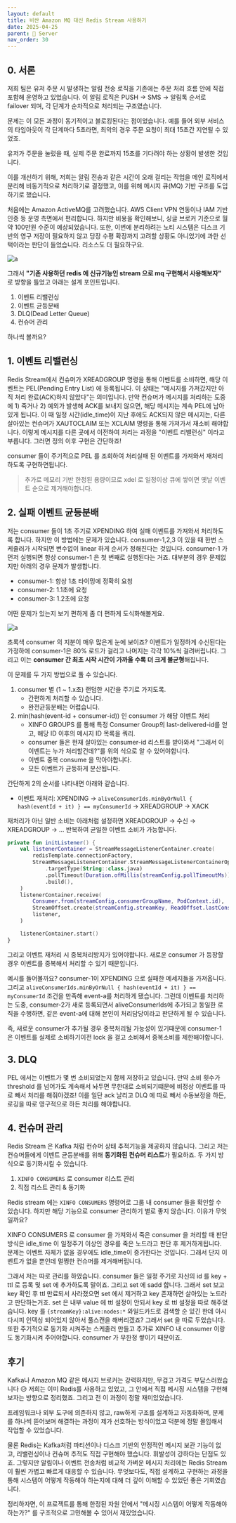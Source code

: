 ```yaml
---
layout: default
title: 비싼 Amazon MQ 대신 Redis Stream 사용하기
date: 2025-04-25
parent: 📌 Server
nav_order: 30
---
```


## 0. 서론

저희 팀은 유저 주문 시 발생하는 알림 전송 로직을 기존에는 주문 처리 흐름 안에 직접 포함해 운영하고 있었습니다. 이 알림 로직은 PUSH → SMS → 알림톡 순서로 failover 되며, 각 단계가 순차적으로 처리되는 구조였습니다.

문제는 이 모든 과정이 동기적이고 블로킹된다는 점이었습니다. 예를 들어 외부 서비스의 타임아웃이 각 단계마다 5초라면, 최악의 경우 주문 요청이 최대 15초간 지연될 수 있었죠.

유저가 주문을 눌렀을 때, 실제 주문 완료까지 15초를 기다려야 하는 상황이 발생한 것입니다.

이를 개선하기 위해, 저희는 알림 전송과 같은 시간이 오래 걸리는 작업을 메인 로직에서 분리해 비동기적으로 처리하기로 결정했고, 이를 위해 메시지 큐(MQ) 기반 구조를 도입하기로 했습니다.

처음에는 Amazon ActiveMQ를 고려했습니다. AWS Client VPN 연동이나 IAM 기반 인증 등 운영 측면에서 편리합니다. 하지만 비용을 확인해보니, 싱글 브로커 기준으로 월 약 100만원 수준이 예상되었습니다. 또한, 이번에 분리하려는 노티 시스템은 디스크 기반의 영구 저장이 필요하지 않고 당장 수평 확장까지 고려할 상황도 아니었기에 과한 선택이라는 판단이 들었습니다. 리소스도 더 필요하구요.

![a](../2025-05-01-20-18-11.png)

그래서 **"기존 사용하던 redis 에 신규기능인 stream 으로 mq 구현해서 사용해보자"** 로 방향을 틀었고 아래는 설계 포인트입니다.

1. 이벤트 리밸런싱
2. 이벤트 균등분배
3. DLQ(Dead Letter Queue)
4. 컨슈머 관리

하나씩 볼까요?

## 1. 이벤트 리밸런싱

Redis Stream에서 컨슈머가 XREADGROUP 명령을 통해 이벤트를 소비하면, 해당 이벤트는 PEL(Pending Entry List) 에 등록됩니다. 이 상태는 "메시지를 가져갔지만 아직 처리 완료(ACK)하지 않았다"는 의미입니다. 만약 컨슈머가 메시지를 처리하는 도중에 1) 죽거나 2) 예외가 발생해 ACK를 보내지 않으면, 해당 메시지는 계속 PEL에 남아 있게 됩니다. 이 때 일정 시간(idle_time)이 지난 후에도 ACK되지 않은 메시지는, 다른 살아있는 컨슈머가 XAUTOCLAIM 또는 XCLAIM 명령을 통해 가져가서 재소비 해야합니다. 이렇게 메시지를 다른 곳에서 이전하여 처리는 과정을 "이벤트 리밸런싱" 이라고 부릅니다. 그러면 정의 이후 구현은 간단하죠!

consumer 들이 주기적으로 PEL 를 조회하여 처리실패 된 이벤트를 가져와서 재처리하도록 구현하면됩니다.

> 추가로 메모리 기반 한정된 용량이므로 xdel 로 일정이상 큐에 쌓이면 옛날 이벤트 순으로 제거해야합니다.

## 2. 실패 이벤트 균등분배

저는 consumer 들이 1초 주기로 XPENDING 하여 실패 이벤트를 가져와서 처리하도록 합니다. 하지만 이 방법에는 문제가 있습니다. consumer-1,2,3 이 있을 때 한번 스케줄러가 시작되면 변수없이 linear 하게 순서가 정해진다는 것입니다. consumer-1 가 먼저 실행되면 항상 consumer-1 은 첫 번째로 실행된다는 거죠. 대부분의 경우 문제없지만 아래의 경우 문제가 발생합니다. 

* consumer-1: 항상 1초 타이밍에 정확히 요청
* consumer-2: 1.1초에 요청
* consumer-3: 1.2초에 요청

어떤 문제가 있는지 보기 편하게 좀 더 편하게 도식화해볼게요.

![a](../2025-05-02-16-13-47.png)

초록색 consumer 의 지분이 매우 많은게 눈에 보이죠? 이벤트가 일정하게 수신된다는 가정하에 consumer-1은 80% 로드가 걸리고 나머지는 각각 10%씩 걸려버립니다. 그리고 이는 **consumer 간 최초 시작 시간이 가까울 수록 더 크게 불균형**해집니다.

이 문제를 두 가지 방법으로 풀 수 있습니다.

1. consumer 별 (1 ~ 1.x초) 랜덤한 시간을 주기로 가지도록.
    * 간편하게 처리할 수 있습니다.
    * 완전균등분배는 어렵습니다.
2. min(hash(event-id + consumer-id)) 인 consumer 가 해당 이벤트 처리
    * XINFO GROUPS 를 통해 특정 Consumer Group의 last-delivered-id를 얻고, 해당 ID 이후의 메시지 ID 목록을 쿼리.
    * consumer 들은 현재 살아있는 consumer-id 리스트를 받아와서 "그래서 이 이벤트는 누가 처리할건데?"를 위의 식으로 알 수 있어야합니다.
    * 이벤트 중복 consume 을 막아야합니다.
    * 모든 이벤트가 균등하게 분산됩니다.

간단하게 2의 순서를 나타내면 아래와 같습니다.

* 이벤트 재처리: XPENDING → `aliveConsumerIds.minByOrNull { hash(eventId + it) } == myConsumerId` → XREADGROUP → XACK

재처리가 아닌 일반 소비는 아래처럼 설정하면 XREADGROUP → 수신 → XREADGROUP → ... 반복하여 균일한 이벤트 소비가 가능합니다.

```kotlin
private fun initListener() {
    val listenerContainer = StreamMessageListenerContainer.create(
        redisTemplate.connectionFactory,
        StreamMessageListenerContainer.StreamMessageListenerContainerOptions.builder()
            .targetType(String::class.java)
            .pollTimeout(Duration.ofMillis(streamConfig.pollTimeoutMs))
            .build(),
    )
    listenerContainer.receive(
        Consumer.from(streamConfig.consumerGroupName, PodContext.id),
        StreamOffset.create(streamConfig.streamKey, ReadOffset.lastConsumed()),
        listener,
    )

    listenerContainer.start()
}
```

그리고 이벤트 재처리 시 중복처리방지가 있어야합니다. 새로운 consumer 가 등장할 경우 이벤트를 중복해서 처리할 수 있기 때문입니다. 

예시를 들어볼까요? consumer-1이 XPENDING 으로 실패한 메세지들을 가져옵니다. 그리고 `aliveConsumerIds.minByOrNull { hash(eventId + it) } == myConsumerId` 조건을 만족해 event-a를 처리하게 됐습니다. 
그런데 이벤트를 처리하는 도중, consumer-2가 새로 등록되면서 aliveConsumerIds에 추가되고 동일한 로직을 수행하면, 같은 event-a에 대해 본인이 처리담당이라고 판단하게 될 수 있습니다.

즉, 새로운 consumer가 추가될 경우 중복처리될 가능성이 있기때문에 consumer-1 은 이벤트를 실제로 소비하기이전 lock 을 걸고 소비해서 중복소비를 제한해야합니다.



## 3. DLQ

PEL 에서는 이벤트가 몇 번 소비되었는지 함께 저장하고 있습니다. 만약 소비 횟수가 threshold 를 넘어가도 계속해서 놔두면 무한대로 소비되기떄문에 비정상 이벤트를 따로 빼서 처리를 해줘야겠죠! 이를 일단 ack 날리고 DLQ 에 따로 빼서 수동보정을 하든, 로깅을 따로 영구적으로 하든 처리를 해야합니다.

## 4. 컨슈머 관리

Redis Stream 은 Kafka 처럼 컨슈머 상태 추적기능을 제공하지 않습니다. 그리고 저는 컨슈머들에게 이벤트 균등분배를 위해 **동기화된 컨슈머 리스트**가 필요하죠. 두 가지 방식으로 동기화시킬 수 있습니다.


1. `XINFO CONSUMERS` 로 consumer 리스트 관리
2. 직접 리스트 관리 & 동기화

Redis stream 에는 `XINFO CONSUMERS` 명령어로 그룹 내 consumer 들을 확인할 수 있습니다. 하지만 해당 기능으로 consumer 관리하기 별로 좋지 않습니다. 이유가 무엇일까요?

XINFO CONSUMERS 로 consumer 을 가져와서 죽은 consumer 을 처리할 때 판단방식은 idle_time 이 일정주기 이상인 경우를 죽은 노드라고 판단 후 제거하게됩니다. 문제는 이벤트 자체가 없을 경우에도 idle_time이 증가한다는 것입니다. 그래서 단지 이벤트가 없을 뿐인데 멀쩡한 컨슈머를 제거해버립니다.

그래서 저는 따로 관리를 하였습니다. consumer 들은 일정 주기로 자신의 id 를 key + ttl 로 등록 및 set 에 추가하도록 말이죠. 그리고 set 에 sadd 합니다. 그래서 set 보고 key 확인 후 ttl 만료되서 사라졌으면 set 에서 제거하고 key 존재하면 살아있는 노드라고 판단하는거죠. set 은 내부 value 에 ttl 설정이 안되서 key 로 ttl 설정을 따로 해주었습니다. key 를 `{streamKey}:alive:nodes:*` 와일드카드로 검색할 순 있긴 한데 아시다시피 인덱싱 되어있지 않아서 풀스캔을 해버리겠죠? 그래서 set 을 따로 두었습니다. 또한 주기적으로 동기화 시켜주는 스케줄러 만들고 추가로 XINFO 내 consumer 이랑도 동기화시켜 주어야합니다. consumer 가 무한정 쌓이기 때문이죠.

## 후기

Kafka나 Amazon MQ 같은 메시지 브로커는 강력하지만, 무겁고 가격도 부담스러웠습니다 😥 저희는 이미 Redis를 사용하고 있었고, 그 안에서 직접 메시징 시스템을 구현해보자는 방향으로 정리했죠.
그리고 전 이 과정이 정말 재미있었습니다.

프레임워크나 외부 도구에 의존하지 않고, raw하게 구조를 설계하고 자동화하며, 문제를 하나씩 뜯어보며 해결하는 과정이 제가 선호하는 방식이었고 덕분에 정말 몰입해서 작업할 수 있었습니다.

물론 Redis는 Kafka처럼 파티션이나 디스크 기반의 안정적인 메시지 보관 기능이 없고, 리밸런싱이나 컨슈머 추적도 직접 구현해야 했습니다. 휘발성이 강하다는 단점도 있죠. 
그렇지만 알림이나 이벤트 전송처럼 비교적 가벼운 메시지 처리에는 Redis Stream이 훨씬 가볍고 빠르게 대응할 수 있습니다. 
무엇보다도, 직접 설계하고 구현하는 과정을 통해 시스템이 어떻게 작동해야 하는지에 대해 더 깊이 이해할 수 있었던 좋은 기회였습니다.

정리하자면, 이 프로젝트를 통해 한정된 자원 안에서 "메시징 시스템이 어떻게 작동해야 하는가?" 를 구조적으로 고민해볼 수 있어서 재밌었습니다.